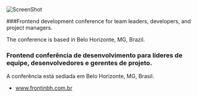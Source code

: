 ![ScreenShot](http://frontinbh.com.br/readme.png)


###Frontend development conference for team leaders, developers, and project managers.

The conference is based in Belo Horizonte, MG, Brazil.

### Frontend conferência de desenvolvimento para líderes de equipe, desenvolvedores e gerentes de projeto.

A conferência está sediada em Belo Horizonte, MG, Brasil.

- www.frontinbh.com.br
